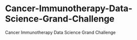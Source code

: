 # Cancer-Immunotherapy-Data-Science-Grand-Challenge
Cancer Immunotherapy Data Science Grand Challenge
